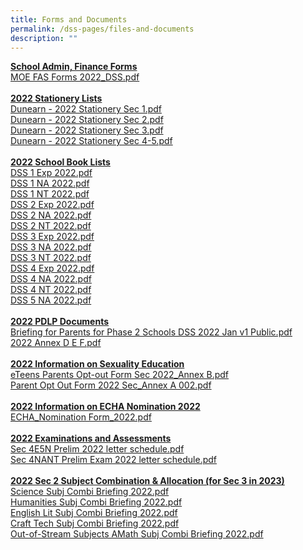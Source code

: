```yaml
---
title: Forms and Documents
permalink: /dss-pages/files-and-documents
description: ""
---
```

<p><strong><u>School Admin, Finance Forms<br /></u></strong><a href="/files/MOE%20FAS%20Forms%202022_DSS.pdf">MOE FAS Forms 2022_DSS.pdf</a><br /><strong><u><br />2022 Stationery Lists<br /></u></strong><a href="/files/Dunearn%20-%202022%20Stationery%20Sec%201.pdf">Dunearn - 2022 Stationery Sec 1.pdf</a><br /><a href="/files/Dunearn%20-%202022%20Stationery%20Sec%202.pdf">Dunearn - 2022 Stationery Sec 2.pdf</a><strong><u><br /></u></strong><a href="/files/Dunearn%20-%202022%20Stationery%20Sec%203.pdf">Dunearn - 2022 Stationery Sec 3.pdf</a><strong><u><br /></u></strong><a href="/files/Dunearn%20-%202022%20Stationery%20Sec%204-5.pdf">Dunearn - 2022 Stationery Sec 4-5.pdf</a><br /><strong><u><br />2022 School Book Lists<br /></u></strong><a href="/files/DSS%201%20Exp%202022.pdf">DSS 1 Exp 2022.pdf</a><br /><a href="/files/DSS%201%20NA%202022.pdf">DSS 1 NA 2022.pdf</a><br /><a href="/files/DSS%201%20NT%202022.pdf">DSS 1 NT 2022.pdf</a><br /><a href="/files/DSS%202%20Exp%202022.pdf">DSS 2 Exp 2022.pdf</a><strong><u><br /></u></strong><a href="/files/DSS%202%20NA%202022.pdf">DSS 2 NA 2022.pdf</a><strong><u><br /></u></strong><a href="/files/DSS%202%20NT%202022.pdf">DSS 2 NT 2022.pdf</a><strong><u><br /></u></strong><a href="/files/DSS%203%20Exp%202022.pdf">DSS 3 Exp 2022.pdf</a><strong><u><br /></u></strong><a href="/files/DSS%203%20NA%202022.pdf">DSS 3 NA 2022.pdf</a><strong><u><br /></u></strong><a href="/files/DSS%203%20NT%202022.pdf">DSS 3 NT 2022.pdf</a><br /><a href="/files/DSS%204%20Exp%202022.pdf">DSS 4 Exp 2022.pdf</a><strong><u><br /></u></strong><a href="/files/DSS%204%20NA%202022.pdf">DSS 4 NA 2022.pdf</a><strong><u><br /></u></strong><a href="/files/DSS%204%20NT%202022.pdf">DSS 4 NT 2022.pdf</a><strong><u><br /></u></strong><a href="/files/DSS%205%20NA%202022.pdf">DSS 5 NA 2022.pdf</a><strong><u><br /><br />2022 PDLP Documents</u></strong><br /><a href="/files/Briefing%20for%20Parents%20for%20Phase%202%20Schools%20DSS%202022%20Jan%20v1%20Public.pdf">Briefing for Parents for Phase 2 Schools DSS 2022 Jan v1 Public.pdf</a><br /><a href="/files/2022%20Annex%20D%20E%20F.pdf">2022 Annex D E F.pdf</a><br /><br /><u><strong>2022 Information on Sexuality Education<br /></strong></u><a href="/files/eTeens%20Parents%20Opt-out%20Form%20Sec%202022_Annex%20B.pdf">eTeens Parents Opt-out Form Sec 2022_Annex B.pdf</a><br /><a href="/files/Parent%20Opt%20Out%20Form%202022%20Sec_Annex%20A%20002.pdf">Parent Opt Out Form 2022 Sec_Annex A 002.pdf</a><br /><br /><u><strong>2022 Information on ECHA Nomination 2022<br /></strong></u><a href="/files/ECHA_Nomination%20Form_2022.pdf">ECHA_Nomination Form_2022.pdf</a><br /><br /><u><strong>2022 Examinations and Assessments</strong></u><br /><a href="/files/Sec%204E5N%20Prelim%202022%20letter%20%20schedule.pdf">Sec 4E5N Prelim 2022 letter schedule.pdf</a><br /><a href="/files/Sec%204NANT%20Prelim%20Exam%202022%20letter%20%20schedule.pdf">Sec 4NANT Prelim Exam 2022 letter schedule.pdf</a><br /><br /><u><strong>2022 Sec 2 Subject Combination &amp; Allocation (for Sec 3 in 2023)<br /></strong></u><a href="/files/Science%20Subj%20Combi%20Briefing%202022.pdf">Science Subj Combi Briefing 2022.pdf</a><br /><a href="/files/Humanities%20Subj%20Combi%20Briefing%202022.pdf">Humanities Subj Combi Briefing 2022.pdf</a><br /><a href="/files/English%20Lit%20Subj%20Combi%20Briefing%202022.pdf">English Lit Subj Combi Briefing 2022.pdf</a><br /><a href="/files/Craft%20%20Tech%20Subj%20Combi%20Briefing%202022.pdf">Craft Tech Subj Combi Briefing 2022.pdf</a><br /><a href="/files/Out-of-Stream%20Subjects%20%20AMath%20Subj%20Combi%20Briefing%202022.pdf">Out-of-Stream Subjects AMath Subj Combi Briefing 2022.pdf</a></p>